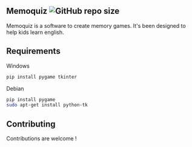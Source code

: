 ## Memoquiz ![GitHub repo size](https://img.shields.io/github/repo-size/noam-chretiennot/memoquiz?label=size)

Memoquiz is a software to create memory games. It's been designed to help kids learn english.

## Requirements

Windows
```bash
pip install pygame tkinter
```

Debian
```bash
pip install pygame
sudo apt-get install python-tk
```

## Contributing
Contributions are welcome !
